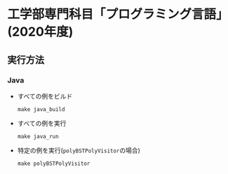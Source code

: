 # 工学部専門科目「プログラミング言語」(2020年度)

## 実行方法

### Java

+ すべての例をビルド
   ```console
   make java_build
   ```
+ すべての例を実行
   ```console
   make java_run
   ```
+ 特定の例を実行(`polyBSTPolyVisitor`の場合)
   ```console
   make polyBSTPolyVisitor
   ```
